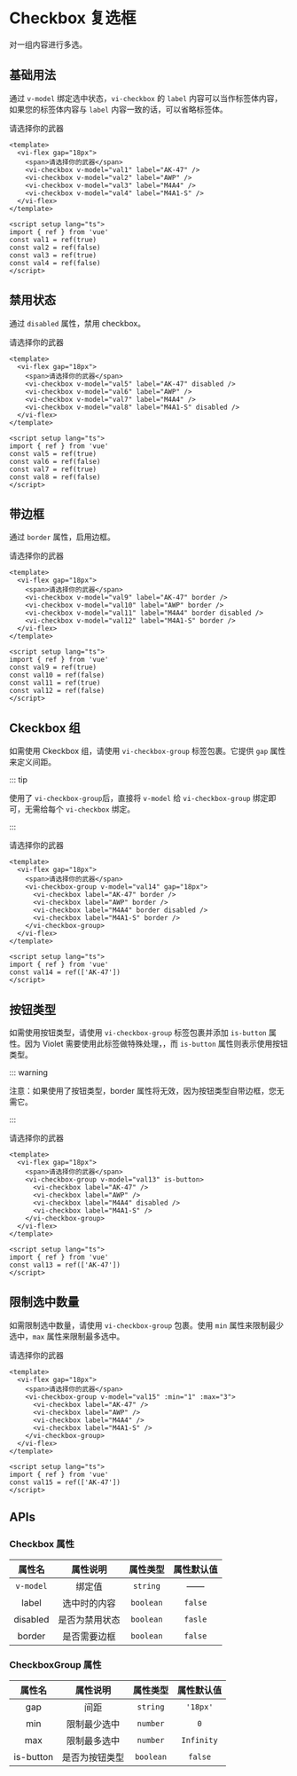 <script setup lang="ts">
import { ref } from 'vue'

const val1 = ref(true)
const val2 = ref(false)
const val3 = ref(true)
const val4 = ref(false)
const val5 = ref(true)
const val6 = ref(false)
const val7 = ref(true)
const val8 = ref(false)
const val9 = ref(true)
const val10 = ref(false)
const val11 = ref(true)
const val12 = ref(false)
const val13 = ref(['AK-47'])
const val14 = ref(['AK-47'])
const val15 = ref(['AK-47'])
</script>


# Checkbox 复选框

对一组内容进行多选。

## 基础用法

通过 `v-model` 绑定选中状态，`vi-checkbox` 的 `label` 内容可以当作标签体内容，如果您的标签体内容与 `label` 内容一致的话，可以省略标签体。

<div class="examples">
  <vi-flex gap="18px">
    <span>请选择你的武器</span>
    <vi-checkbox v-model="val1" label="AK-47" />
    <vi-checkbox v-model="val2" label="AWP" />
    <vi-checkbox v-model="val3" label="M4A4" />
    <vi-checkbox v-model="val4" label="M4A1-S" />
  </vi-flex>
</div>

```vue
<template>
  <vi-flex gap="18px">
    <span>请选择你的武器</span>
    <vi-checkbox v-model="val1" label="AK-47" />
    <vi-checkbox v-model="val2" label="AWP" />
    <vi-checkbox v-model="val3" label="M4A4" />
    <vi-checkbox v-model="val4" label="M4A1-S" />
  </vi-flex>
</template>

<script setup lang="ts">
import { ref } from 'vue'
const val1 = ref(true)
const val2 = ref(false)
const val3 = ref(true)
const val4 = ref(false)
</script>
```

## 禁用状态

通过 `disabled` 属性，禁用 checkbox。

<div class="examples">
  <vi-flex gap="18px">
    <span>请选择你的武器</span>
    <vi-checkbox v-model="val5" label="AK-47" disabled />
    <vi-checkbox v-model="val6" label="AWP" />
    <vi-checkbox v-model="val7" label="M4A4" />
    <vi-checkbox v-model="val8" label="M4A1-S" disabled />
  </vi-flex>
</div>

```vue
<template>
  <vi-flex gap="18px">
    <span>请选择你的武器</span>
    <vi-checkbox v-model="val5" label="AK-47" disabled />
    <vi-checkbox v-model="val6" label="AWP" />
    <vi-checkbox v-model="val7" label="M4A4" />
    <vi-checkbox v-model="val8" label="M4A1-S" disabled />
  </vi-flex>
</template>

<script setup lang="ts">
import { ref } from 'vue'
const val5 = ref(true)
const val6 = ref(false)
const val7 = ref(true)
const val8 = ref(false)
</script>
```

## 带边框

通过 `border` 属性，启用边框。

<div class="examples">
  <vi-flex gap="18px">
    <span>请选择你的武器</span>
    <vi-checkbox v-model="val9" label="AK-47" border />
    <vi-checkbox v-model="val10" label="AWP" border />
    <vi-checkbox v-model="val11" label="M4A4" border disabled />
    <vi-checkbox v-model="val12" label="M4A1-S" border />
  </vi-flex>
</div>

```vue
<template>
  <vi-flex gap="18px">
    <span>请选择你的武器</span>
    <vi-checkbox v-model="val9" label="AK-47" border />
    <vi-checkbox v-model="val10" label="AWP" border />
    <vi-checkbox v-model="val11" label="M4A4" border disabled />
    <vi-checkbox v-model="val12" label="M4A1-S" border />
  </vi-flex>
</template>

<script setup lang="ts">
import { ref } from 'vue'
const val9 = ref(true)
const val10 = ref(false)
const val11 = ref(true)
const val12 = ref(false)
</script>
```

## Ckeckbox 组

如需使用 Ckeckbox 组，请使用 `vi-checkbox-group` 标签包裹。它提供 `gap` 属性来定义间距。

::: tip

使用了 `vi-checkbox-group`后，直接将 `v-model` 给 `vi-checkbox-group` 绑定即可，无需给每个 `vi-checkbox` 绑定。

:::

<div class="examples">
  <vi-flex gap="18px">
    <span>请选择你的武器</span>
    <vi-checkbox-group v-model="val14" gap="18px">
      <vi-checkbox label="AK-47" border />
      <vi-checkbox label="AWP" border />
      <vi-checkbox label="M4A4" border disabled />
      <vi-checkbox label="M4A1-S" border />
    </vi-checkbox-group>
  </vi-flex>
</div>

```vue
<template>
  <vi-flex gap="18px">
    <span>请选择你的武器</span>
    <vi-checkbox-group v-model="val14" gap="18px">
      <vi-checkbox label="AK-47" border />
      <vi-checkbox label="AWP" border />
      <vi-checkbox label="M4A4" border disabled />
      <vi-checkbox label="M4A1-S" border />
    </vi-checkbox-group>
  </vi-flex>
</template>

<script setup lang="ts">
import { ref } from 'vue'
const val14 = ref(['AK-47'])
</script>
```

## 按钮类型

如需使用按钮类型，请使用 `vi-checkbox-group` 标签包裹并添加 `is-button` 属性。因为 Violet 需要使用此标签做特殊处理，，而 `is-button` 属性则表示使用按钮类型。

::: warning

注意：如果使用了按钮类型，border 属性将无效，因为按钮类型自带边框，您无需它。

:::

<div class="examples">
  <vi-flex gap="18px">
    <span>请选择你的武器</span>
    <vi-checkbox-group v-model="val13" is-button>
      <vi-checkbox label="AK-47" />
      <vi-checkbox label="AWP" />
      <vi-checkbox label="M4A4" disabled />
      <vi-checkbox label="M4A1-S" />
    </vi-checkbox-group>
  </vi-flex>
</div>

```vue
<template>
  <vi-flex gap="18px">
    <span>请选择你的武器</span>
    <vi-checkbox-group v-model="val13" is-button>
      <vi-checkbox label="AK-47" />
      <vi-checkbox label="AWP" />
      <vi-checkbox label="M4A4" disabled />
      <vi-checkbox label="M4A1-S" />
    </vi-checkbox-group>
  </vi-flex>
</template>

<script setup lang="ts">
import { ref } from 'vue'
const val13 = ref(['AK-47'])
</script>
```

## 限制选中数量

如需限制选中数量，请使用 `vi-checkbox-group` 包裹。使用 `min` 属性来限制最少选中，`max` 属性来限制最多选中。

<div class="examples">
  <vi-flex gap="18px">
    <span>请选择你的武器</span>
    <vi-checkbox-group v-model="val15" :min="1" :max="3">
      <vi-checkbox label="AK-47" />
      <vi-checkbox label="AWP" />
      <vi-checkbox label="M4A4" />
      <vi-checkbox label="M4A1-S" />
    </vi-checkbox-group>
  </vi-flex>
</div>

```vue
<template>
  <vi-flex gap="18px">
    <span>请选择你的武器</span>
    <vi-checkbox-group v-model="val15" :min="1" :max="3">
      <vi-checkbox label="AK-47" />
      <vi-checkbox label="AWP" />
      <vi-checkbox label="M4A4" />
      <vi-checkbox label="M4A1-S" />
    </vi-checkbox-group>
  </vi-flex>
</template>

<script setup lang="ts">
import { ref } from 'vue'
const val15 = ref(['AK-47'])
</script>
```

## APIs

### Checkbox 属性

| 属性名 | 属性说明 | 属性类型 | 属性默认值 |
| :---: | :---: | :---: | :---: |
| `v-model` | 绑定值 | `string` | —— |
| label | 选中时的内容 | `boolean` | `false` |
| disabled | 是否为禁用状态 | `boolean` | `fasle` |
| border | 是否需要边框 | `boolean` | `false` |

### CheckboxGroup 属性

| 属性名 | 属性说明 | 属性类型 | 属性默认值 |
| :---: | :---: | :---: | :---: |
| gap | 间距 | `string` | `'18px'` |
| min | 限制最少选中 | `number` | `0` |
| max | 限制最多选中 | `number` | `Infinity` |
| is-button | 是否为按钮类型 | `boolean` | `false` |
